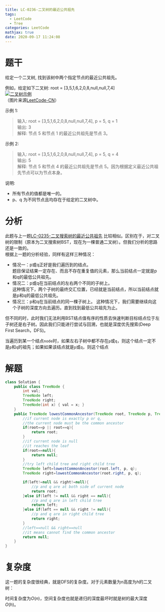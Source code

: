 ```yaml
---
title: LC-0236-二叉树的最近公共祖先
tags:
  - LeetCode
  - Tree
categories: LeetCode
mathjax: true
date: 2020-09-17 11:24:08
---
```



# 题干
给定一个二叉树, 找到该树中两个指定节点的最近公共祖先。
<!--more-->
例如，给定如下二叉树:  root = [3,5,1,6,2,0,8,null,null,7,4]  
[![二叉树示例](binarytree.png)](https://leetcode-cn.com/problems/lowest-common-ancestor-of-a-binary-tree/)  
（图片来源[LeetCode-CN](https://leetcode-cn.com/problems/lowest-common-ancestor-of-a-binary-tree/)） 


 

示例 1:  
> 输入: root = [3,5,1,6,2,0,8,null,null,7,4], p = 5, q = 1  
> 输出: 3  
> 解释: 节点 5 和节点 1 的最近公共祖先是节点 3。  

示例 2:  
> 输入: root = [3,5,1,6,2,0,8,null,null,7,4], p = 5, q = 4  
> 输出: 5  
> 解释: 节点 5 和节点 4 的最近公共祖先是节点 5。因为根据定义最近公共祖先节点可以为节点本身。  
 

说明:  
* 所有节点的值都是唯一的。  
* p、q 为不同节点且均存在于给定的二叉树中。  

# 分析
此题与上一题[LC-0235-二叉搜索树的最近公共祖先](2020/09/17/LC-0235-LowestCommonAncestorOfABinarySearchTree/) 比较相似。区别在于，对二叉树的限制（原本为二叉搜索树BST，现在为一棵普通二叉树）。但我们分析的思路还是一致的。  
根据上一题的分析经验，同样有这样三种情况：
* 情况一：p或q正好是我们遍历到的结点。   
题目保证结果一定存在、而且不存在重复值的元素，那么当前结点一定就是p和q的最低公共祖先。   
* 情况二：p或q在当前结点的左右两个不同的子树上。   
这种情况下，两个子树的最终交汇位置，已经就是当前结点，所以当前结点就是p和q的最低公共祖先。   
* 情况三：p和q在当前结点的同一棵子树上。
这种情况下，我们需要继续向这个子树的深度方向去遍历。直到找到最低公共祖先为止。 

但不同的时，此时我们无法利用BST结点值有序的性质去快速判断目标结点位于左子树还是右子树。因此我们只能进行尝试与回溯，也就是深度优先搜索(Deep First Search，DFS)。

当遍历到某一个结点`node`时，如果左右子树中都不存在`p`或`q`，则这个结点一定不是`p`和`q`的祖先；如果如果该结点就是`p`或`q`，则这个结点

# 解题
```java
class Solution {
    public class TreeNode {
        int val;
        TreeNode left;
        TreeNode right;
        TreeNode(int x) { val = x; }
    }
    public TreeNode lowestCommonAncestor(TreeNode root, TreeNode p, TreeNode q) {
        //if current node is exactly p or q,
        //the current node must be the common ancestor
        if(root==p || root==q){
            return root;
        }
        //if current node is null
        //it reaches the leaf
        if(root==null){
            return null;
        }
        //try left child tree and right child tree
        TreeNode left=lowestCommonAncestor(root.left, p, q);
        TreeNode right=lowestCommonAncestor(root.right, p, q);

        if(left!=null && right!=null){
            //p and q are at both side of current node
            return root;
        }else if(left != null && right == null){
            //p and q are in left child tree
            return left;
        }else if(left == null && right != null){
            //p and q are in right child tree
            return right;
        }
        //left==null && right==null
        //it means cannot find the common ancestor
        return null;
    }
}
```

# 复杂度
这一题的复杂度很经典，就是DFS的复杂度。对于元素数量为$n$高度为$h$的二叉树：   

时间复杂度为$O(n)$，空间复杂度也就是递归的深度最坏时就是树的最大深度$O(h)$。